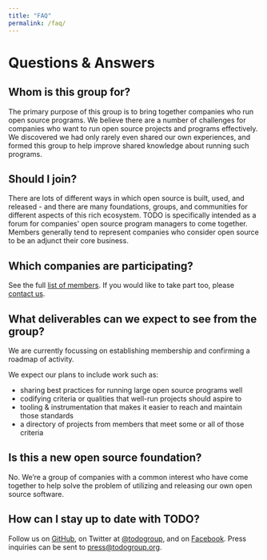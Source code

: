 ```yaml
---
title: "FAQ"
permalink: /faq/
---
```


# Questions & Answers

## Whom is this group for?

The primary purpose of this group is to bring together companies who run open
source programs. We believe there are a number of challenges for companies who
want to run open source projects and programs effectively. We discovered we had
only rarely even shared our own experiences, and formed this group to help
improve shared knowledge about running such programs.

## Should I join?

There are lots of different ways in which open source is built, used, and
released - and there are many foundations, groups, and communities for different
aspects of this rich ecosystem. TODO is specifically intended as a forum for
companies' open source program managers to come together. Members generally tend
to represent companies who consider open source to be an adjunct their core
business.

## Which companies are participating?

See the full [list of members](/members). If you would like to take part too,
please [contact us](/join).

## What deliverables can we expect to see from the group?

We are currently focussing on establishing membership and confirming a roadmap
of activity.

We expect our plans to include work such as:

* sharing best practices for running large open source programs well
* codifying criteria or qualities that well-run projects should aspire to
* tooling & instrumentation that makes it easier to reach and maintain those standards
* a directory of projects from members that meet some or all of those criteria

## Is this a new open source foundation?

No. We’re a group of companies with a common interest who have come together to
help solve the problem of utilizing and releasing our own open source software.

## How can I stay up to date with TODO?

Follow us on [GitHub](https://github.com/todogroup), on Twitter at
[@todogroup](https://twitter.com/todogroup), and on
[Facebook](https://facebook.com/todo). Press inquiries can be sent to
<press@todogroup.org>. 
